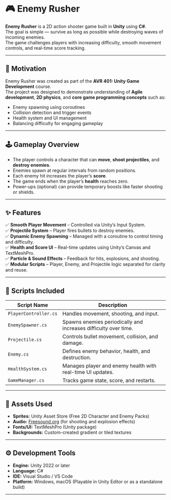 # 🎮 Enemy Rusher

**Enemy Rusher** is a 2D action shooter game built in **Unity** using **C#**.  
The goal is simple — survive as long as possible while destroying waves of incoming enemies.  
The game challenges players with increasing difficulty, smooth movement controls, and real-time score tracking.

---

## 🧠 Motivation

Enemy Rusher was created as part of the **AVR 401: Unity Game Development** course.  
The project was designed to demonstrate understanding of **Agile development**, **2D physics**, and **core game programming concepts** such as:

- Enemy spawning using coroutines
- Collision detection and trigger events
- Health system and UI management
- Balancing difficulty for engaging gameplay

---

## 🕹️ Gameplay Overview

- The player controls a character that can **move**, **shoot projectiles**, and **destroy enemies**.
- Enemies spawn at regular intervals from random positions.
- Each enemy hit increases the player’s **score**.
- The game ends when the player’s **health** reaches zero.
- Power-ups (optional) can provide temporary boosts like faster shooting or shields.

---

## ✨ Features

✅ **Smooth Player Movement** – Controlled via Unity’s Input System.  
✅ **Projectile System** – Player fires bullets to destroy enemies.  
✅ **Dynamic Enemy Spawning** – Managed with a coroutine to control timing and difficulty.  
✅ **Health and Score UI** – Real-time updates using Unity’s Canvas and TextMeshPro.  
✅ **Particle & Sound Effects** – Feedback for hits, explosions, and shooting.  
✅ **Modular Scripts** – Player, Enemy, and Projectile logic separated for clarity and reuse.

---

## 🧩 Scripts Included

| Script Name           | Description                                                     |
| --------------------- | --------------------------------------------------------------- |
| `PlayerController.cs` | Handles movement, shooting, and input.                          |
| `EnemySpawner.cs`     | Spawns enemies periodically and increases difficulty over time. |
| `Projectile.cs`       | Controls bullet movement, collision, and damage.                |
| `Enemy.cs`            | Defines enemy behavior, health, and destruction.                |
| `HealthSystem.cs`     | Manages player and enemy health with real-time UI updates.      |
| `GameManager.cs`      | Tracks game state, score, and restarts.                         |

---

## 🧱 Assets Used

- **Sprites:** Unity Asset Store (Free 2D Character and Enemy Packs)
- **Audio:** [Freesound.org](https://freesound.org) (for shooting and explosion effects)
- **Fonts/UI:** TextMeshPro (Unity package)
- **Backgrounds:** Custom-created gradient or tiled textures

---

## ⚙️ Development Tools

- **Engine:** Unity 2022 or later
- **Language:** C#
- **IDE:** Visual Studio / VS Code
- **Platform:** Windows, macOS (Playable in Unity Editor or as a standalone build)

---

